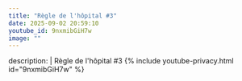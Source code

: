```yaml
---
title: "Règle de l'hôpital #3"
date: 2025-09-02 20:59:10 
youtube_id: 9nxmibGiH7w
image: ""
---
```

description: |
  Règle de l'hôpital #3
{% include youtube-privacy.html id="9nxmibGiH7w" %}
